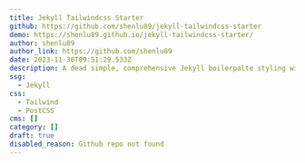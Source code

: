 ```yaml
---
title: Jekyll Tailwindcss Starter
github: https://github.com/shenlu89/jekyll-tailwindcss-starter
demo: https://shenlu89.github.io/jekyll-tailwindcss-starter/
author: shenlu89
author_link: https://github.com/shenlu89
date: 2023-11-30T09:51:29.533Z
description: A dead simple, comprehensive Jekyll boilerpalte styling with Tailwind CSS.
ssg:
  - Jekyll
css:
  - Tailwind
  - PostCSS
cms: []
category: []
draft: true
disabled_reason: Github repo not found
---
```

